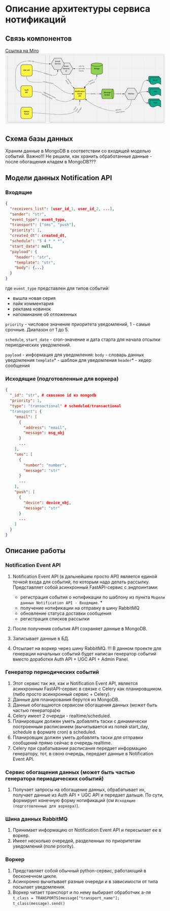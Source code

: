 # Описание архитектуры сервиса нотификаций

## Связь компонентов
[Ссылка на Miro](https://miro.com/welcomeonboard/VGJIcHM5MXZIdVFQM1JscFBVNTRpWXJiSFIxMEFrZGpKRDRjU05Wck5XZXZ5RkllQUhHZEhJd2pORGF3NmFaQ3wzNDU4NzY0NTI5MDgxMzEwMDYx?share_link_id=551609151149)
![](components.png)

## Схема базы данных
Храним данные в MongoDB в соответствии со входящей моделью событий. 
Важно!!! Не решили, как хранить обработанные данные - после обогащения кладем в MongoDB???

## Модели данных Notification API
### Входящие
```json
{
  "receivers_list": [user_id_1, user_id_2, ...],
  "sender": "str",
  "event_type": event_type,
  "transport": ["sms", "push"],
  "priority": 1,
  "created_dt": created_dt,
  "schedule": "5 4 * * *",
  "start_date": null,
  "payload": {
    "header": "str",
    "template": "str",
    "body": {...}
  }
}
```
где `event_type` представлен для типов событий:
- вышла новая серия
- лайк комментария
- реклама новинок
- напоминание об отложенных

`priority` - числовое значение приоритета уведомлений, 1 - самые срочные. Диапазон от 1 до 5.

`schedule`, `start_date` - cron-значение и дата старта для начала отсылки периодических уведомлений.

`payload` - информация для уведомления:
    `body` - словарь данных уведомления
    `template`* - шаблон для уведомления
    `header`* - хедер сообщения

### Исходящие (подготовленные для воркера)
```json
{
  "_id": "str", # сквозное id из mongodb
  "priority": 1,
  "type": "transactional" # scheduled/transactional
  "transport": {
    "email": [
      {      
        "address": "email",
        "message": msg_obj
      }
      ...
    ],
    "sms": [
      {
        "number": "number",
        "message": "str"
      }
      ...
    ],
    "push": [
      {
        "device": device_obj,
        "message": "str"
      }
      ...
    ]
  }
}
```

## Описание работы
### Notification Event API
1) Notification Event API (в дальнейшем просто API) является единой точкой входа для событий, по которым надо делать рассылку. 
Представляет собой асинхронный FastAPI-сервис с эндпоинтами:
   - регистрация события о нотификации по шаблону из пункта `Модели данных Notification API - Входящие`. *
   - получение нотификации на отправку в шину RabbitMQ
   - обновление статуса доставки сообщения
   - регистрация списков рассылки

2) После получения события API сохраняет данные в MongoDB.
3) Записывает данные в БД.
4) Отсылает на воркер через шину RabbitMQ.
!!! В данном проекте для генерации начальных событий будет написан генератор событий вместо доработки Auth API + UGC API + Admin Panel.

### Генератор периодических событий
1) Этот сервис так же, как и Notification Event API, является асинхронным FastAPI-сервис в связке с Celery как планировщиком.
(либо просто асинхронный сервис + Celery).
2) Данные для планирования берутся из MongoDB.
3) Данные обогащаются сервисом обогащения данных (может быть частью генератора)ю
4) Celery имеет 2 очереди - realtime/scheduled.
5) Планировщик должен уметь добавлять таски с динамически построенным расписанием 
(вычитывается из полей start_day, schedule в формате cron) в scheduled.
6) Планировщик должен уметь добавлять таски для отправки сообщений прямо сейчас в очередь realtime.
7) Celery при срабатывании расписания передает информацию генератору,
тот, в свою очередь, передает данные в Notification Event API.

### Сервис обогащения данных (может быть частью генератора периодических событий)
1) Получает запросы на обогащение данных, обрабатывает их, получает данные из Auth API + UGC API и передает дальше.
По сути, формирует конечную форму нотификаций (см `Исходящие (подготовленные для воркера)`).

### Шина данных RabbitMQ
1) Принимает информацию от Notification Event API и пересылает ее в воркер.
2) Имеет несколько очередей, разделенных по приоритетам уведомлений (поле priority).

### Воркер
1) Представляет собой обычный python-сервис, работающий в бесконечном цикле.
2) Асинхронно вычитывает разные очереди и в зависимости от типа посылает уведомления.
3) Воркер читает транспорт и по нему выбирает обработчик а-ля 
```t_class = TRANSPORTS[message["transport_name"]; t_class(message).send()```
